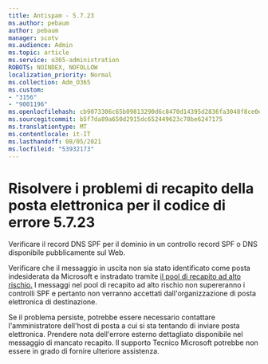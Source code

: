 ```yaml
---
title: Antispam - 5.7.23
ms.author: pebaum
author: pebaum
manager: scotv
ms.audience: Admin
ms.topic: article
ms.service: o365-administration
ROBOTS: NOINDEX, NOFOLLOW
localization_priority: Normal
ms.collection: Adm_O365
ms.custom:
- "3156"
- "9001196"
ms.openlocfilehash: cb9073306c65b09813290d6c8470d14395d2836fa3048f8ce0ecb8b06e71a010
ms.sourcegitcommit: b5f7da89a650d2915dc652449623c78be6247175
ms.translationtype: MT
ms.contentlocale: it-IT
ms.lasthandoff: 08/05/2021
ms.locfileid: "53932173"
---
```

# <a name="fix-email-delivery-issues-for-error-code-5723"></a>Risolvere i problemi di recapito della posta elettronica per il codice di errore 5.7.23

Verificare il record DNS SPF per il dominio in un controllo record SPF o DNS disponibile pubblicamente sul Web.

Verificare che il messaggio in uscita non sia stato identificato come posta indesiderata da Microsoft e instradato tramite [il pool di recapito ad alto rischio.](https://docs.microsoft.com/microsoft-365/security/office-365-security/high-risk-delivery-pool-for-outbound-messages) I messaggi nel pool di recapito ad alto rischio non supereranno i controlli SPF e pertanto non verranno accettati dall'organizzazione di posta elettronica di destinazione.

Se il problema persiste, potrebbe essere necessario contattare l'amministratore dell'host di posta a cui si sta tentando di inviare posta elettronica. Prendere nota dell'errore esterno dettagliato disponibile nel messaggio di mancato recapito. Il supporto Tecnico Microsoft potrebbe non essere in grado di fornire ulteriore assistenza.
